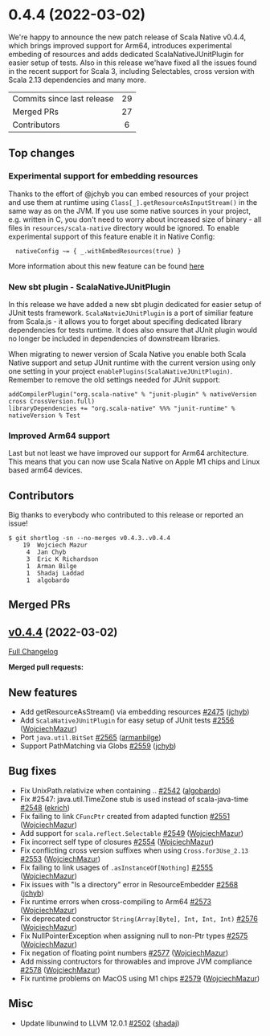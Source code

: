 
# 0.4.4 (2022-03-02)

We're happy to announce the new patch release of Scala Native v0.4.4, which brings improved support for Arm64, introduces experimental embeding of resources and adds dedicated ScalaNativeJUnitPlugin for easier setup of tests. Also in this release we'have fixed all the issues found in the recent support for Scala 3, including Selectables, cross version with Scala 2.13 dependencies and many more.

<table>
<tbody>
  <tr>
    <td>Commits since last release</td>
    <td align="center">29</td>
  </tr>
  <tr>
    <td>Merged PRs</td>
    <td align="center">27</td>
  </tr>
    <tr>
    <td>Contributors</td>
    <td align="center">6</td>
  </tr>
</tbody>
</table>

## Top changes

### Experimental support for embedding resources
Thanks to the effort of @jchyb you can embed resources of your project and use them at runtime using `Class[_].getResourceAsInputStream()` in the same way as on the JVM. If you use some native sources in your project, e.g. written in C, you don't need to worry about increased size of binary - all files in `resources/scala-native` directory would be ignored.
To enable experimental support of this feature enable it in Native Config:
```
  nativeConfig ~= { _.withEmbedResources(true) }
```
More information about this new feature can be found [here](https://scala-native.readthedocs.io/en/v0.4.4/lib/javalib.html#embedding-resources)


### New sbt plugin - ScalaNativeJUnitPlugin 
In this release we have added a new sbt plugin dedicated for easier setup of JUnit tests framework. `ScalaNatvieJUnitPlugin` is a port of similiar feature from Scala.js - it allows you to forget about specifing dedicated library dependencies for tests runtime. It does also ensure that JUnit plugin would no longer be included in dependencies of downstream libraries.

When migrating to newer version of Scala Native you enable both Scala Native support and setup JUnit runtime with the current version using only one setting in your project `enablePlugins(ScalaNativeJUnitPlugin)`. Remember to remove the old settings needed for JUnit support:
```
addCompilerPlugin("org.scala-native" % "junit-plugin" % nativeVersion cross CrossVersion.full)
libraryDependencies += "org.scala-native" %%% "junit-runtime" % nativeVersion % Test
```

### Improved Arm64 support 
Last but not least we have improved our support for Arm64 architecture. This means that you can now use Scala Native on Apple M1 chips and Linux based arm64 devices.

## Contributors

Big thanks to everybody who contributed to this release or reported an issue!

```
$ git shortlog -sn --no-merges v0.4.3..v0.4.4
    19	Wojciech Mazur
     4	Jan Chyb
     3	Eric K Richardson
     1	Arman Bilge
     1	Shadaj Laddad
     1	algobardo
```

## Merged PRs

## [v0.4.4](https://github.com/scala-native/scala-native/tree/v0.4.4) (2022-03-02)

[Full Changelog](https://github.com/scala-native/scala-native/compare/v0.4.3...v0.4.4)

**Merged pull requests:**

## New features
- Add getResourceAsStream() via embedding resources
  [\#2475](https://github.com/scala-native/scala-native/pull/2475)
  ([jchyb](https://github.com/jchyb))
- Add `ScalaNativeJUnitPlugin` for easy setup of JUnit tests
  [\#2556](https://github.com/scala-native/scala-native/pull/2556)
  ([WojciechMazur](https://github.com/WojciechMazur))
- Port `java.util.BitSet`
  [\#2565](https://github.com/scala-native/scala-native/pull/2565)
  ([armanbilge](https://github.com/armanbilge))
- Support PathMatching via Globs
  [\#2559](https://github.com/scala-native/scala-native/pull/2559)
  ([jchyb](https://github.com/jchyb))

## Bug fixes
- Fix UnixPath.relativize when containing ..
  [\#2542](https://github.com/scala-native/scala-native/pull/2542)
  ([algobardo](https://github.com/algobardo))
- Fix #2547: java.util.TimeZone stub is used instead of scala-java-time
  [\#2548](https://github.com/scala-native/scala-native/pull/2548)
  ([ekrich](https://github.com/ekrich))
- Fix failing to link `CFuncPtr` created from adapted function
  [\#2551](https://github.com/scala-native/scala-native/pull/2551)
  ([WojciechMazur](https://github.com/WojciechMazur))
- Add support for `scala.reflect.Selectable`
  [\#2549](https://github.com/scala-native/scala-native/pull/2549)
  ([WojciechMazur](https://github.com/WojciechMazur))
- Fix incorrect self type of closures 
  [\#2554](https://github.com/scala-native/scala-native/pull/2554)
  ([WojciechMazur](https://github.com/WojciechMazur))
- Fix conflicting cross version suffixes when using `Cross.for3Use_2.13`
  [\#2553](https://github.com/scala-native/scala-native/pull/2553)
  ([WojciechMazur](https://github.com/WojciechMazur))
- Fix failing to link usages of `.asInstanceOf[Nothing]`
  [\#2555](https://github.com/scala-native/scala-native/pull/2555)
  ([WojciechMazur](https://github.com/WojciechMazur))
- Fix issues with "Is a directory" error in ResourceEmbedder
  [\#2568](https://github.com/scala-native/scala-native/pull/2568)
  ([jchyb](https://github.com/jchyb))
- Fix runtime errors when cross-compiling to Arm64
  [\#2573](https://github.com/scala-native/scala-native/pull/2573)
  ([WojciechMazur](https://github.com/WojciechMazur))
- Fix deprecated  constructor `String(Array[Byte], Int, Int, Int)`
  [\#2576](https://github.com/scala-native/scala-native/pull/2576)
  ([WojciechMazur](https://github.com/WojciechMazur))
- Fix NullPointerException when assigning null to non-Ptr types
  [\#2575](https://github.com/scala-native/scala-native/pull/2575)
  ([WojciechMazur](https://github.com/WojciechMazur))
- Fix negation of floating point numbers
  [\#2577](https://github.com/scala-native/scala-native/pull/2577)
  ([WojciechMazur](https://github.com/WojciechMazur))
- Add missing contructors for throwables and improve JVM compliance
  [\#2578](https://github.com/scala-native/scala-native/pull/2578)
  ([WojciechMazur](https://github.com/WojciechMazur))
- Fix runtime problems on MacOS using M1 chips
  [\#2579](https://github.com/scala-native/scala-native/pull/2579)
  ([WojciechMazur](https://github.com/WojciechMazur))

## Misc
- Update libunwind to LLVM 12.0.1
  [\#2502](https://github.com/scala-native/scala-native/pull/2502)
  ([shadaj](https://github.com/shadaj))
